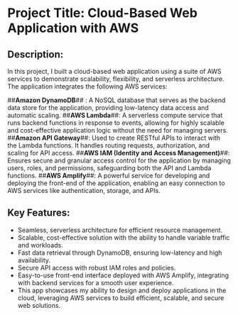 # Project Title: Cloud-Based Web Application with AWS

## Description:

In this project, I built a cloud-based web application using a suite of AWS services to demonstrate scalability, flexibility, and serverless architecture. The application integrates the following AWS services:

##**Amazon DynamoDB**## : A NoSQL database that serves as the backend data store for the application, providing low-latency data access and automatic scaling.
##**AWS Lambda**##: A serverless compute service that runs backend functions in response to events, allowing for highly scalable and cost-effective application logic without the need for managing servers.
##**Amazon API Gateway**##: Used to create RESTful APIs to interact with the Lambda functions. It handles routing requests, authorization, and scaling for API access.
##**AWS IAM (Identity and Access Management)**##: Ensures secure and granular access control for the application by managing users, roles, and permissions, safeguarding both the API and Lambda functions.
##**AWS Amplify**##: A powerful service for developing and deploying the front-end of the application, enabling an easy connection to AWS services like authentication, storage, and APIs.

## Key Features:
 - Seamless, serverless architecture for efficient resource management.
 - Scalable, cost-effective solution with the ability to handle variable traffic and workloads.
 - Fast data retrieval through DynamoDB, ensuring low-latency and high availability.
 - Secure API access with robust IAM roles and policies.
 - Easy-to-use front-end interface deployed with AWS Amplify, integrating with backend services for a smooth user experience.
 - This app showcases my ability to design and deploy applications in the cloud, leveraging AWS services to build efficient, scalable, and secure web solutions.

